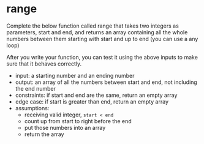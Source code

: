 # range

Complete the below function called range that takes two integers as parameters, start and end, and returns an array containing all the whole numbers between them starting with start and up to end (you can use a any loop)

After you write your function, you can test it using the above inputs to make sure that it behaves correctly.

- input: a starting number and an ending number
- output: an array of all the numbers between start and end, not including the end number
- constraints: if start and end are the same, return an empty array
- edge case: if start is greater than end, return an empty array
- assumptions:
  - receiving valid integer, `start < end`
  - count up from start to right before the end
  - put those numbers into an array
  - return the array